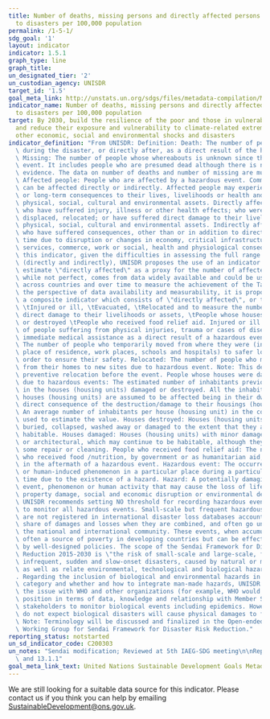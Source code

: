 ```yaml
---
title: Number of deaths, missing persons and directly affected persons attributed
  to disasters per 100,000 population
permalink: /1-5-1/
sdg_goal: '1'
layout: indicator
indicator: 1.5.1
graph_type: line
graph_title:
un_designated_tier: '2'
un_custodian_agency: UNISDR
target_id: '1.5'
goal_meta_link: http://unstats.un.org/sdgs/files/metadata-compilation/Metadata-Goal-1.pdf
indicator_name: Number of deaths, missing persons and directly affected persons attributed
  to disasters per 100,000 population
target: By 2030, build the resilience of the poor and those in vulnerable situations
  and reduce their exposure and vulnerability to climate-related extreme events and
  other economic, social and environmental shocks and disasters
indicator_definition: "From UNISDR: Definition: Death: The number of people who died\
  \ during the disaster, or directly after, as a direct result of the hazardous event.\
  \ Missing: The number of people whose whereabouts is unknown since the hazardous\
  \ event. It includes people who are presumed dead although there is no physical\
  \ evidence. The data on number of deaths and number of missing are mutually exclusive.\
  \ Affected people: People who are affected by a hazardous event. Comment: People\
  \ can be affected directly or indirectly. Affected people may experience short-term\
  \ or long-term consequences to their lives, livelihoods or health and in the economic,\
  \ physical, social, cultural and environmental assets. Directly affected: People\
  \ who have suffered injury, illness or other health effects; who were evacuated,\
  \ displaced, relocated; or have suffered direct damage to their livelihoods, economic,\
  \ physical, social, cultural and environmental assets. Indirectly affected: People\
  \ who have suffered consequences, other than or in addition to direct effects, over\
  \ time due to disruption or changes in economy, critical infrastructures, basic\
  \ services, commerce, work or social, health and physiological consequences. In\
  \ this indicator, given the difficulties in assessing the full range of all affected\
  \ (directly and indirectly), UNISDR proposes the use of an indicator that would\
  \ estimate \"directly affected\" as a proxy for the number of affected. This indicator,\
  \ while not perfect, comes from data widely available and could be used consistently\
  \ across countries and over time to measure the achievement of the Target B. From\
  \ the perspective of data availability and measurability, it is proposed to build\
  \ a composite indicator which consists of \"directly affected\", or those who are\
  \ \tInjured or ill, \tEvacuated, \tRelocated and to measure the number who suffered\
  \ direct damage to their livelihoods or assets, \tPeople whose houses were damaged\
  \ or destroyed \tPeople who received food relief aid. Injured or ill: The number\
  \ of people suffering from physical injuries, trauma or cases of disease requiring\
  \ immediate medical assistance as a direct result of a hazardous event. Evacuated:\
  \ The number of people who temporarily moved from where they were (including their\
  \ place of residence, work places, schools and hospitals) to safer locations in\
  \ order to ensure their safety. Relocated: The number of people who moved permanently\
  \ from their homes to new sites due to hazardous event. Note: This definition excludes\
  \ preventive relocation before the event. People whose houses were damaged or destroyed\
  \ due to hazardous events: The estimated number of inhabitants previously living\
  \ in the houses (housing units) damaged or destroyed. All the inhabitants of these\
  \ houses (housing units) are assumed to be affected being in their dwelling or by\
  \ direct consequence of the destruction/damage to their housings (housing units).\
  \ An average number of inhabitants per house (housing unit) in the country can be\
  \ used to estimate the value. Houses destroyed: Houses (housing units) levelled,\
  \ buried, collapsed, washed away or damaged to the extent that they are no longer\
  \ habitable. Houses damaged: Houses (housing units) with minor damage, not structural\
  \ or architectural, which may continue to be habitable, although they may require\
  \ some repair or cleaning. People who received food relief aid: The number of persons\
  \ who received food /nutrition, by government or as humanitarian aid, during or\
  \ in the aftermath of a hazardous event. Hazardous event: The occurrence of a natural\
  \ or human-induced phenomenon in a particular place during a particular period of\
  \ time due to the existence of a hazard. Hazard: A potentially damaging physical\
  \ event, phenomenon or human activity that may cause the loss of life or injury,\
  \ property damage, social and economic disruption or environmental degradation.\
  \ UNISDR recommends setting NO threshold for recording hazardous event in order\
  \ to monitor all hazardous events. Small-scale but frequent hazardous events that\
  \ are not registered in international disaster loss databases account for an important\
  \ share of damages and losses when they are combined, and often go unnoticed by\
  \ the national and international community. These events, when accumulated, are\
  \ often a source of poverty in developing countries but can be effectively addressed\
  \ by well-designed policies. The scope of the Sendai Framework for Disaster Risk\
  \ Reduction 2015-2030 is \"the risk of small-scale and large-scale, frequent and\
  \ infrequent, sudden and slow-onset disasters, caused by natural or man-made hazards\
  \ as well as relate environmental, technological and biological hazards and risks\"\
  . Regarding the inclusion of biological and environmental hazards in natural hazards\
  \ category and whether and how to integrate man-made hazards, UNISDR will discuss\
  \ the issue with WHO and other organizations (for example, WHO would be in a better\
  \ position in terms of data, knowledge and relationship with Member States and other\
  \ stakeholders to monitor biological events including epidemics. However, we generally\
  \ do not expect biological disasters will cause physical damages to facilities.).\
  \ Note: Terminology will be discussed and finalized in the Open-ended Intergovernmental\
  \ Working Group for Sendai Framework for Disaster Risk Reduction."
reporting_status: notstarted
un_sd_indicator_code: C200303
un_notes: "Sendai modification; Reviewed at 5th IAEG-SDG meeting\n\nRepeat of 11.5.1\
  \ and 13.1.1"
goal_meta_link_text: United Nations Sustainable Development Goals Metadata (pdf 894kB)
---
```


We are still looking for a suitable data source for this indicator. Please contact us if you think you can help by emailing <a href="mailto:SustainableDevelopment@ons.gov.uk">SustainableDevelopment@ons.gov.uk</a>.


